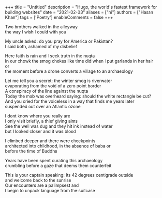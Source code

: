 +++
title = "Untitled"
description = "Hugo, the world's fastest framework for building websites"
date = "2021-02-03"
aliases = ["hi"]
authors = ["Hasan Khan"]
tags = ['Poetry']
enableComments = false
+++

Two brothers walked in the alleyway \
the way I wish I could with you 

My uncle asked: do you pray for America or Pakistan? \
I said both, ashamed of my disbelief 

Here faith is rain and I seek truth in the nuqta \
In our chowk the smog chokes like time did when I put garlands in her hair or \
the moment before a drone converts a village to an archaeology 

Let me tell you a secret: the winter smog is riverwater  
evaporating from the void of a zero point border \
A conspiracy of the line against the nuqta \
Today the mob was overheard saying: should the white rectangle be cut? \
And you cried for the voiceless in a way that finds me years later \
suspended out over an Atlantic ozone 

I dont know where you really are \
I only visit briefly, a thief giving alms \
See the well was dug and they hit ink instead of water \
but I looked closer and it was blood

I climbed deeper and there were checkpoints \
architected into childhood, in the absence of  baba or \
before the time of Buddha 

Years have been spent curating this archaeology \
crumbling before a gaze that deems them counterfeit  

This is your captain speaking: Its 42 degrees centigrade outside \
and welcome back to the sunrise \
Our encounters are a palimpsest and \
I begin to unpack language from the suitcase 